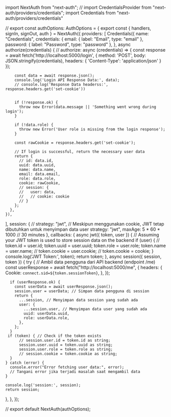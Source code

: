 import NextAuth from "next-auth";
// import CredentialsProvider from "next-auth/providers/credentials";
import Credentials from "next-auth/providers/credentials"


// export const authOptions: AuthOptions = {
export const { handlers, signIn, signOut, auth } = NextAuth({
  providers: [
    Credentials({
      name: "Credentials",
      credentials: {
        email: { label: "Email", type: "email" },
        password: { label: "Password", type: "password" },
      },
    async authorize(credentials)  {
      // authorize: async (credentials) => {
        const response = await fetch('http://localhost:5000/login', {
          method: 'POST',
          body: JSON.stringify(credentials),
          headers: { 'Content-Type': 'application/json' }
        });

        const data = await response.json();
        console.log('Login API Response Data:', data);
        // console.log('Response Data headerss:', response.headers.get('set-cookie'))


        if (!response.ok) {
          throw new Error(data.message || 'Something went wrong during login');
        }

        if (!data.role) {
          throw new Error('User role is missing from the login response');
        }

        const rawCookie = response.headers.get('set-cookie');

        // If login is successful, return the necessary user data
        return {
          // id: data.id,
          uuid: data.uuid,
          name: data.name,
          email: data.email,
          role: data.role,
          cookie: rawCookie,
          // session: {
          //   user: data,
          //   // cookie: cookie
          // }
        };
      },
    }),
  ],
  session: {
    // strategy: "jwt", // Meskipun menggunakan cookie, JWT tetap dibutuhkan untuk menyimpan data user
    strategy: "jwt",
    maxAge: 5 * 60 * 1000 // 30 minutes
  },
  callbacks: {
  async jwt({ token, user }) {
      // Assuming your JWT token is used to store session data on the backend
      if (user) { 
        // token.id = user.id; 
        token.uuid = user.uuid; 
        token.role = user.role;
        token.name = user.name; 
        // token.cookie = user.cookie;
        // token.cookie = cookie;
      }
      console.log('JWT Token:', token);
      return token;
    },
  async session({ session, token }) {
    try {
      // Ambil data pengguna dari API backend (endpoint /me)
      const userResponse = await fetch("http://localhost:5000/me", {
        headers: {
          Cookie: `connect.sid=${token.sessionToken}`, 
        },
      });

      if (userResponse.ok) {
        const userData = await userResponse.json();
        session.user = userData; // Simpan data pengguna di session
        return {
          ...session, // Menyimpan data session yang sudah ada
          user: {
            ...session.user, // Menyimpan data user yang sudah ada
            uuid: userData.uuid,
            role: userData.role,
          },
        };
      }
     if (token) { // Check if the token exists
          // session.user.id = token.id as string; 
          session.user.uuid = token.uuid as string; 
          session.user.role = token.role as string; 
          // session.cookie = token.cookie as string;
      }
    } catch (error) {
      console.error("Error fetching user data:", error);
      // Tangani error jika terjadi masalah saat mengambil data
    }
    
    console.log('session:', session); 
    return session;
  },
},
});

// export default NextAuth(authOptions);
